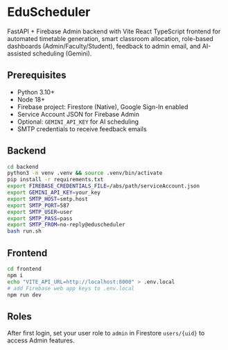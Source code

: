 # EduScheduler

FastAPI + Firebase Admin backend with Vite React TypeScript frontend for automated timetable generation, smart classroom allocation, role-based dashboards (Admin/Faculty/Student), feedback to admin email, and AI-assisted scheduling (Gemini).

## Prerequisites
- Python 3.10+
- Node 18+
- Firebase project: Firestore (Native), Google Sign-In enabled
- Service Account JSON for Firebase Admin
- Optional: `GEMINI_API_KEY` for AI scheduling
- SMTP credentials to receive feedback emails

## Backend
```bash
cd backend
python3 -m venv .venv && source .venv/bin/activate
pip install -r requirements.txt
export FIREBASE_CREDENTIALS_FILE=/abs/path/serviceAccount.json
export GEMINI_API_KEY=your_key
export SMTP_HOST=smtp.host
export SMTP_PORT=587
export SMTP_USER=user
export SMTP_PASS=pass
export SMTP_FROM=no-reply@eduscheduler
bash run.sh
```

## Frontend
```bash
cd frontend
npm i
echo "VITE_API_URL=http://localhost:8000" > .env.local
# add Firebase web app keys to .env.local
npm run dev
```

## Roles
After first login, set your user role to `admin` in Firestore `users/{uid}` to access Admin features.

